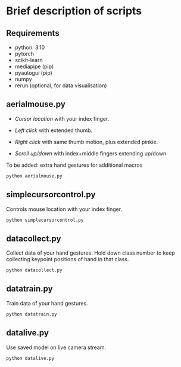 # Brief description of scripts

## Requirements
* python: 3.10
* pytorch
* scikit-learn
* mediapipe (pip)
* pyautogui (pip)
* numpy
* rerun (optional, for data visualisation)

## aerialmouse.py
* *Cursor location* with your index finger. 

* *Left click* with extended thumb.

* *Right click* with same thumb motion, plus extended pinkie.

* *Scroll up/down* with index+middle fingers extending up/down

To be added: extra hand gestures for additional macros

```python
python aerialmouse.py
```

## simplecursorcontrol.py
Controls mouse location with your index finger.

```python
python simplecursorcontrol.py
```
## datacollect.py
Collect data of your hand gestures. Hold down class number to keep collecting keypoint positions of hand in that class.

```python
python datacollect.py
```

## datatrain.py
Train data of your hand gestures. 

```python
python datatrain.py
```

## datalive.py
Use saved model on live camera stream.

```python
python datalive.py
```
